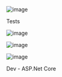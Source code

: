 ![image](https://github.com/user-attachments/assets/1bad1063-5fca-4ed6-bc5f-4d928a153111)

Tests

![image](https://github.com/user-attachments/assets/6db6319e-5622-4819-9e76-fe131513c260)

![image](https://github.com/user-attachments/assets/1a4f6400-bc79-4e3c-bd3e-b852c702fbfb)

![image](https://github.com/user-attachments/assets/cfcc9774-bd34-4c5f-b3a4-7f295fdf05e1)



Dev - ASP.Net Core

